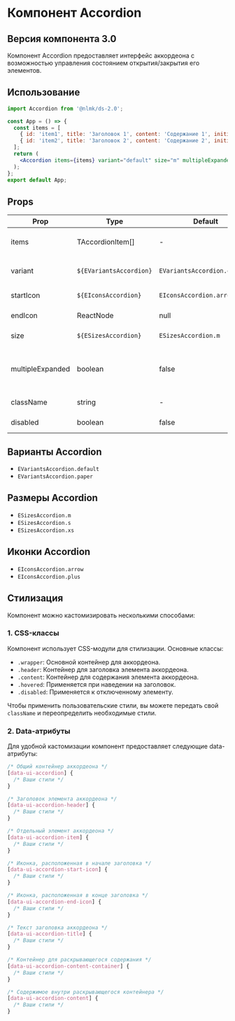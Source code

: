 # Компонент Accordion

## Версия компонента 3.0

Компонент Accordion предоставляет интерфейс аккордеона с возможностью управления состоянием открытия/закрытия его элементов.

## Использование

```jsx
import Accordion from '@nlmk/ds-2.0';

const App = () => {
  const items = [
    { id: 'item1', title: 'Заголовок 1', content: 'Содержание 1', initiallyExpanded: false, disabled: false },
    { id: 'item2', title: 'Заголовок 2', content: 'Содержание 2', initiallyExpanded: true, disabled: false }
  ];
  return (
    <Accordion items={items} variant="default" size="m" multipleExpanded={true} className="custom-accordion-class" />
  );
};
export default App;
```

## Props

| Prop             | Type                    | Default                      | Description                                                 |
| ---------------- | ----------------------- | ---------------------------- | ----------------------------------------------------------- |
| items            | TAccordionItem[]        | -                            | Массив элементов аккордеона                                 |
| variant          | `${EVariantsAccordion}` | `EVariantsAccordion.default` | Вариант внешнего вида аккордеона                            |
| startIcon        | `${EIconsAccordion}`    | `EIconsAccordion.arrow`      | Иконка в начале заголовка                                   |
| endIcon          | ReactNode               | null                         | Иконка в конце заголовка                                    |
| size             | `${ESizesAccordion}`    | `ESizesAccordion.m`          | Размер аккордеона                                           |
| multipleExpanded | boolean                 | false                        | Разрешает одновременное разворачивание нескольких элементов |
| className        | string                  | -                            | Дополнительный CSS-класс                                    |
| disabled         | boolean                 | false                        | Отключает аккордеон                                         |

## Варианты Accordion

- `EVariantsAccordion.default`
- `EVariantsAccordion.paper`

## Размеры Accordion

- `ESizesAccordion.m`
- `ESizesAccordion.s`
- `ESizesAccordion.xs`

## Иконки Accordion

- `EIconsAccordion.arrow`
- `EIconsAccordion.plus`

## Стилизация

Компонент можно кастомизировать несколькими способами:

### 1. CSS-классы

Компонент использует CSS-модули для стилизации. Основные классы:

- `.wrapper`: Основной контейнер для аккордеона.
- `.header`: Контейнер для заголовка элемента аккордеона.
- `.content`: Контейнер для содержания элемента аккордеона.
- `.hovered`: Применяется при наведении на заголовок.
- `.disabled`: Применяется к отключенному элементу.

Чтобы применить пользовательские стили, вы можете передать свой `className` и переопределить необходимые стили.

### 2. Data-атрибуты

Для удобной кастомизации компонент предоставляет следующие data-атрибуты:

```css
/* Общий контейнер аккордеона */
[data-ui-accordion] {
  /* Ваши стили */
}

/* Заголовок элемента аккордеона */
[data-ui-accordion-header] {
  /* Ваши стили */
}

/* Отдельный элемент аккордеона */
[data-ui-accordion-item] {
  /* Ваши стили */
}

/* Иконка, расположенная в начале заголовка */
[data-ui-accordion-start-icon] {
  /* Ваши стили */
}

/* Иконка, расположенная в конце заголовка */
[data-ui-accordion-end-icon] {
  /* Ваши стили */
}

/* Текст заголовка аккордеона */
[data-ui-accordion-title] {
  /* Ваши стили */
}

/* Контейнер для раскрывающегося содержания */
[data-ui-accordion-content-container] {
  /* Ваши стили */
}

/* Содержимое внутри раскрывающегося контейнера */
[data-ui-accordion-content] {
  /* Ваши стили */
}
```
